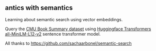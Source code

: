 antics with semantics
---------------------

Learning about semantic search using vector embeddings.

Query the [CMU Book Summary dataset](https://www.kaggle.com/datasets/ymaricar/cmu-book-summary-dataset?resource=download)
using [Huggingface Transformers](https://github.com/huggingface/transformers) [all-MiniLM-L12-v2](https://huggingface.co/sentence-transformers/all-MiniLM-L12-v2#all-minilm-l12-v2) sentence transformer model.

All thanks to https://github.com/sachaarbonel/semantic-search

